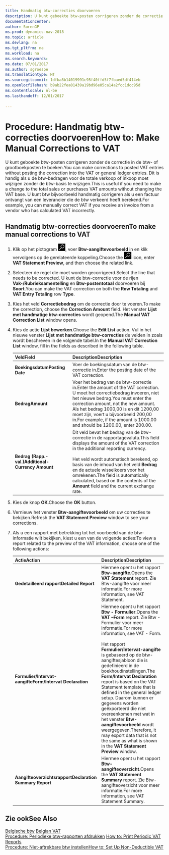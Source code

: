 ```yaml
---
title: Handmatig btw-correcties doorvoeren
description: U kunt geboekte btw-posten corrigeren zonder de correctie in de btw- of grootboekposten te boeken. Dit is handig als u de btw-bedragen voor de totale verkoop of inkoop moet wijzigen zonder de btw-basis te wijzigen. U kunt btw bijvoorbeeld handmatig corrigeren als u een factuur ontvangt van een leverancier die de btw verkeerd heeft berekend.
documentationcenter: 
author: SorenGP
ms.prod: dynamics-nav-2018
ms.topic: article
ms.devlang: na
ms.tgt_pltfrm: na
ms.workload: na
ms.search.keywords: 
ms.date: 07/01/2017
ms.author: sgroespe
ms.translationtype: HT
ms.sourcegitcommit: 1dfba8b14019991c95f40ffd5f7fbaed5df414eb
ms.openlocfilehash: b9ab22fea01439a19bd96e05ca14a2fcc1dcc95d
ms.contentlocale: nl-be
ms.lasthandoff: 12/01/2017

---
```

# <a name="how-to-make-manual-corrections-to-vat"></a><span data-ttu-id="7b74d-105">Procedure: Handmatig btw-correcties doorvoeren</span><span class="sxs-lookup"><span data-stu-id="7b74d-105">How to: Make Manual Corrections to VAT</span></span>
<span data-ttu-id="7b74d-106">U kunt geboekte btw-posten corrigeren zonder de correctie in de btw- of grootboekposten te boeken.</span><span class="sxs-lookup"><span data-stu-id="7b74d-106">You can make corrections to posted VAT entries without posting the correction into the VAT or general ledger entries.</span></span> <span data-ttu-id="7b74d-107">Dit is handig als u de btw-bedragen voor de totale verkoop of inkoop moet wijzigen zonder de btw-basis te wijzigen.</span><span class="sxs-lookup"><span data-stu-id="7b74d-107">This is useful if you need to make a change to the total sales or purchases VAT amounts without changing the VAT base.</span></span> <span data-ttu-id="7b74d-108">U kunt btw bijvoorbeeld handmatig corrigeren als u een factuur ontvangt van een leverancier die de btw verkeerd heeft berekend.</span><span class="sxs-lookup"><span data-stu-id="7b74d-108">For example, you can manually correct VAT if you receive an invoice from a vendor who has calculated VAT incorrectly.</span></span>  

## <a name="to-make-manual-corrections-to-vat"></a><span data-ttu-id="7b74d-109">Handmatig btw-correcties doorvoeren</span><span class="sxs-lookup"><span data-stu-id="7b74d-109">To make manual corrections to VAT</span></span>  

1.  <span data-ttu-id="7b74d-110">Klik op het pictogram ![Zoeken naar pagina of rapport](../../media/ui-search/search_small.png "Pictogram Zoeken naar pagina of rapport"), voer **Btw-aangiftevoorbeeld** in en klik vervolgens op de gerelateerde koppeling.</span><span class="sxs-lookup"><span data-stu-id="7b74d-110">Choose the ![Search for Page or Report](../../media/ui-search/search_small.png "Search for Page or Report icon") icon, enter **VAT Statement Preview**, and then choose the related link.</span></span>  
2.  <span data-ttu-id="7b74d-111">Selecteer de regel die moet worden gecorrigeerd.</span><span class="sxs-lookup"><span data-stu-id="7b74d-111">Select the line that needs to be corrected.</span></span> <span data-ttu-id="7b74d-112">U kunt de btw-correctie voor de rijen **Vak-/Rubrieksamentelling** en **Btw-postentotaal** doorvoeren bij **Soort**.</span><span class="sxs-lookup"><span data-stu-id="7b74d-112">You can make the VAT correction on both the **Row Totaling** and **VAT Entry Totaling** row **Type**.</span></span>  
3.  <span data-ttu-id="7b74d-113">Kies het veld **Correctiebedrag** om de correctie door te voeren.</span><span class="sxs-lookup"><span data-stu-id="7b74d-113">To make the correction, choose the **Correction Amount** field.</span></span> <span data-ttu-id="7b74d-114">Het venster **Lijst met handmatige btw-correcties** wordt geopend.</span><span class="sxs-lookup"><span data-stu-id="7b74d-114">The **Manual VAT Correction List** window opens.</span></span>  
4.  <span data-ttu-id="7b74d-115">Kies de actie **Lijst bewerken**.</span><span class="sxs-lookup"><span data-stu-id="7b74d-115">Choose the **Edit List** action.</span></span> <span data-ttu-id="7b74d-116">Vul in het nieuwe venster **Lijst met handmatige btw-correcties** de velden in zoals wordt beschreven in de volgende tabel.</span><span class="sxs-lookup"><span data-stu-id="7b74d-116">In the **Manual VAT Correction List** window, fill in the fields as described in the following table.</span></span>  

    |<span data-ttu-id="7b74d-117">Veld</span><span class="sxs-lookup"><span data-stu-id="7b74d-117">Field</span></span>|<span data-ttu-id="7b74d-118">Description</span><span class="sxs-lookup"><span data-stu-id="7b74d-118">Description</span></span>|  
    |---------------------------------|---------------------------------------|  
    |<span data-ttu-id="7b74d-119">**Boekingsdatum**</span><span class="sxs-lookup"><span data-stu-id="7b74d-119">**Posting Date**</span></span>|<span data-ttu-id="7b74d-120">Voer de boekingsdatum van de btw-correctie in.</span><span class="sxs-lookup"><span data-stu-id="7b74d-120">Enter the posting date of the VAT correction.</span></span>|  
    |<span data-ttu-id="7b74d-121">**Bedrag**</span><span class="sxs-lookup"><span data-stu-id="7b74d-121">**Amount**</span></span>|<span data-ttu-id="7b74d-122">Voer het bedrag van de btw-correctie in.</span><span class="sxs-lookup"><span data-stu-id="7b74d-122">Enter the amount of the VAT correction.</span></span> <span data-ttu-id="7b74d-123">U moet het correctiebedrag invoeren, niet het nieuwe bedrag.</span><span class="sxs-lookup"><span data-stu-id="7b74d-123">You must enter the correction amount, not the new amount.</span></span> <span data-ttu-id="7b74d-124">Als het bedrag 1000,00 is en dit 1200,00 moet zijn, voert u bijvoorbeeld 200,00 in.</span><span class="sxs-lookup"><span data-stu-id="7b74d-124">For example, if the amount is 1000.00 and should be 1200.00, enter 200.00.</span></span>|  
    |<span data-ttu-id="7b74d-125">**Bedrag (Rapp.-val.)**</span><span class="sxs-lookup"><span data-stu-id="7b74d-125">**Additional-Currency Amount**</span></span>|<span data-ttu-id="7b74d-126">Dit veld bevat het bedrag van de btw-correctie in de rapportagevaluta.</span><span class="sxs-lookup"><span data-stu-id="7b74d-126">This field displays the amount of the VAT correction in the additional reporting currency.</span></span><br /><br /> <span data-ttu-id="7b74d-127">Het veld wordt automatisch berekend, op basis van de inhoud van het veld **Bedrag** en de actuele wisselkoers voor het omrekenen.</span><span class="sxs-lookup"><span data-stu-id="7b74d-127">The field is automatically calculated, based on the contents of the **Amount** field and the current exchange rate.</span></span>|  

5.  <span data-ttu-id="7b74d-128">Kies de knop **OK**.</span><span class="sxs-lookup"><span data-stu-id="7b74d-128">Choose the **OK** button.</span></span>  
6.  <span data-ttu-id="7b74d-129">Vernieuw het venster **Btw-aangiftevoorbeeld** om uw correcties te bekijken.</span><span class="sxs-lookup"><span data-stu-id="7b74d-129">Refresh the **VAT Statement Preview** window to see your corrections.</span></span>  
7.  <span data-ttu-id="7b74d-130">Als u een rapport met betrekking tot het voorbeeld van de btw-informatie wilt bekijken, kiest u een van de volgende acties:</span><span class="sxs-lookup"><span data-stu-id="7b74d-130">To view a report related to the preview of the VAT information, choose one of the following actions:</span></span>  

    |<span data-ttu-id="7b74d-131">Actie</span><span class="sxs-lookup"><span data-stu-id="7b74d-131">Action</span></span>|<span data-ttu-id="7b74d-132">Description</span><span class="sxs-lookup"><span data-stu-id="7b74d-132">Description</span></span>|  
    |------------|---------------------------------------|  
    |<span data-ttu-id="7b74d-133">**Gedetailleerd rapport**</span><span class="sxs-lookup"><span data-stu-id="7b74d-133">**Detailed Report**</span></span>|<span data-ttu-id="7b74d-134">Hiermee opent u het rapport **Btw-aangifte**.</span><span class="sxs-lookup"><span data-stu-id="7b74d-134">Opens the **VAT Statement** report.</span></span> <span data-ttu-id="7b74d-135">Zie Btw-aangifte voor meer informatie.</span><span class="sxs-lookup"><span data-stu-id="7b74d-135">For more information, see VAT Statement.</span></span>|  
    |<span data-ttu-id="7b74d-136">**Formulier/Intervat-aangifte**</span><span class="sxs-lookup"><span data-stu-id="7b74d-136">**Form/Intervat Declaration**</span></span>|<span data-ttu-id="7b74d-137">Hiermee opent u het rapport **Btw - Formulier**.</span><span class="sxs-lookup"><span data-stu-id="7b74d-137">Opens the **VAT –Form** report.</span></span> <span data-ttu-id="7b74d-138">Zie Btw - Formulier voor meer informatie.</span><span class="sxs-lookup"><span data-stu-id="7b74d-138">For more information, see VAT - Form.</span></span><br /><br /> <span data-ttu-id="7b74d-139">Het rapport **Formulier/Intervat-aangifte** is gebaseerd op de btw-aangiftesjabloon die is gedefinieerd in de boekhoudinstellingen.</span><span class="sxs-lookup"><span data-stu-id="7b74d-139">The **Form/Intervat Declaration** report is based on the VAT Statement template that is defined in the general ledger setup.</span></span> <span data-ttu-id="7b74d-140">Daarom kunnen er gegevens worden geëxporteerd die niet overeenkomen met wat in het venster **Btw-aangiftevoorbeeld** wordt weergegeven.</span><span class="sxs-lookup"><span data-stu-id="7b74d-140">Therefore, it may export data that is not the same as what is shown in the **VAT Statement Preview** window.</span></span>|  
    |<span data-ttu-id="7b74d-141">**Aangifteoverzichtsrapport**</span><span class="sxs-lookup"><span data-stu-id="7b74d-141">**Declaration Summary Report**</span></span>|<span data-ttu-id="7b74d-142">Hiermee opent u het rapport **Btw-aangifteoverzicht**.</span><span class="sxs-lookup"><span data-stu-id="7b74d-142">Opens the **VAT Statement Summary** report.</span></span> <span data-ttu-id="7b74d-143">Zie Btw-aangifteoverzicht voor meer informatie.</span><span class="sxs-lookup"><span data-stu-id="7b74d-143">For more information, see VAT Statement Summary.</span></span>|  

## <a name="see-also"></a><span data-ttu-id="7b74d-144">Zie ook</span><span class="sxs-lookup"><span data-stu-id="7b74d-144">See Also</span></span>  
 <span data-ttu-id="7b74d-145">[Belgische btw](belgian-vat.md) </span><span class="sxs-lookup"><span data-stu-id="7b74d-145">[Belgian VAT](belgian-vat.md) </span></span>  
 <span data-ttu-id="7b74d-146">[Procedure: Periodieke btw-rapporten afdrukken](how-to-print-periodic-vat-reports.md) </span><span class="sxs-lookup"><span data-stu-id="7b74d-146">[How to: Print Periodic VAT Reports](how-to-print-periodic-vat-reports.md) </span></span>  
 [<span data-ttu-id="7b74d-147">Procedure: Niet-aftrekbare btw instellen</span><span class="sxs-lookup"><span data-stu-id="7b74d-147">How to: Set Up Non-Deductible VAT</span></span>](how-to-set-up-non-deductible-vat.md)

